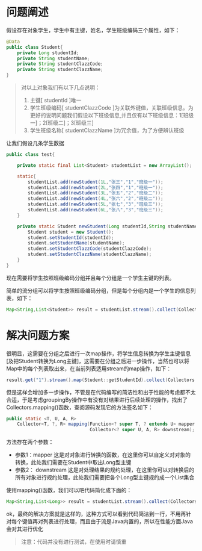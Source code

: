 # 问题阐述
假设存在对象学生，学生中有主键，姓名，学生班级编码三个属性，如下：
```java
@Data
public class Student{
    private Long studentId;
    private String studentName;
    private String studentClazzCode;
    private String studentClazzName;
}
```
> 对以上对象我们有以下几点说明：
> 1. 主键[ studentId ]唯一
> 2. 学生班级编码[ studentClazzCode ]为关联外键值，关联班级信息。为更好的说明问题我们假设以下班级信息,并且仅有以下班级信息：1[班级一]；2[班级二]；3[班级三]
> 3. 学生班级名称[ studentClazzName ]为冗余值，为了方便辨认班级

让我们假设几条学生数据
```java
public class test{

    private static final List<Student> studentList = new ArrayList();

    static{
        studentList.add(newStudent(1L,"张三","1","班级一"));
        studentList.add(newStudent(2L,"张四","1","班级一"));
        studentList.add(newStudent(3L,"张五","2","班级二"));
        studentList.add(newStudent(4L,"张六","2","班级二"));
        studentList.add(newStudent(5L,"张七","3","班级三"));
        studentList.add(newStudent(6L,"张八","3","班级三"));
    }

    private static Student newStudent(Long studentId,String studentName,String studentClazzCode,String studentClazzName){
        Student student = new Student();
        student.setStudentId(studentId);
        student.setStudentName(studentName);
        student.setStudentClazzCode(studentClazzCode);
        student.setStudentClazzName(studentClazzName);
    }
}
```

现在需要将学生按照班级编码分组并且每个分组是一个学生主键的列表。

简单的流分组可以将学生按照班级编码分组，但是每个分组内是一个学生的信息列表，如下：
```java
Map<String,List<Student>> result = studentList.stream().collect(Collectors.groupingBy(Student::getStudentClazzCode);
```

# 解决问题方案

很明显，这需要在分组之后进行一次map操作，将学生信息转换为学生主键信息[及把Student转换为Long主键]，这需要在分组之后进一步操作，当然也可以将Map中的每个列表取出来，在当前列表适用stream的map操作，如下：
```java
result.get("1").stream().map(Student::getStudentId).collect(Collectors.toList());
```
但是这样会增加多一步操作，不管是在代码编写的简洁性和出于性能的考虑都不太合适，于是考虑groupingBy操作中有没有对结果进行后续处理的操作，找出了Collectors.mapping()函数，查阅源码发现它的方法签名如下：
```java
public static <T, U, A, R>
    Collector<T, ?, R> mapping(Function<? super T, ? extends U> mapper,
                               Collector<? super U, A, R> downstream);
```
方法存在两个参数：
* 参数1：mapper  这是对对象进行转换的函数，在这里你可以自定义对对象的转换，此处我们需要在Student中取出Long型主键
* 参数2： downstream  这是对处理结果的规约处理，在这里你可以对转换后的所有对象进行规约处理，此处我们需要把各个Long型主键规约成一个List集合

使用mapping()函数，我们可以吧代码简化成下面的：
```java
Map<String,List<Long>> result = studentList.stream().collect(Collectors.groupingBy(Student::getStudentClazzCode,Collectors.mapping(Student::getStudentId,Collectors.toList()));
```

ok，最终的解决方案就是这样的，这种方式可以看到代码简洁到一行，不用再针对每个键值再对列表进行处理，而且由于流是Java内置的，所以在性能方面Java会对其进行优化

> 注意：代码并没有进行测试，在使用时请慎重